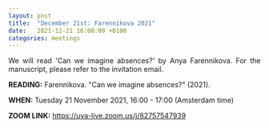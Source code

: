```yaml
---
layout: post
title:  "December 21st: Farennikova 2021" 
date:   2021-12-21 16:00:00 +0100
categories: meetings
---
```


<p style="text-align: justify;">
We will read 'Can we imagine absences?' by Anya Farennikova. For the manuscript, please refer to the invitation email. 
</p>

<b> READING:</b> Farennikova. "Can we imagine absences?" (2021).

<b> WHEN:</b>  Tuesday 21 November 2021, 16:00 - 17:00 (Amsterdam time)

<b> ZOOM LINK:</b> <a href="https://uva-live.zoom.us/j/82757547939"  target="_blank" rel="noopener noreferrer">https://uva-live.zoom.us/j/82757547939</a>



